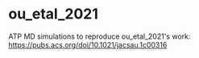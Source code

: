# ou_etal_2021
ATP MD simulations to reproduce ou_etal_2021's work: https://pubs.acs.org/doi/10.1021/jacsau.1c00316
